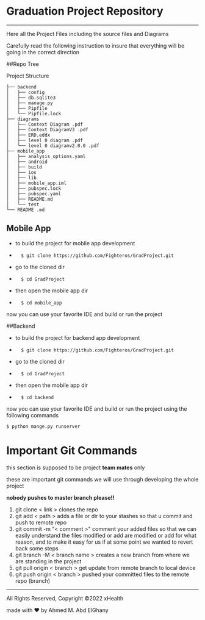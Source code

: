 # Graduation Project Repository 

---

Here all the Project Files including the source files and Diagrams 

Carefully read the following instruction to insure that everything will be going in the correct direction 


##Repo Tree 

Project Structure

```
├── backend
│   ├── config
│   ├── db.sqlite3
│   ├── manage.py
│   ├── Pipfile
│   └── Pipfile.lock
├── diagrams
│   ├── Context Diagram .pdf
│   ├── Context DiagramV3 .pdf
│   ├── ERD.eddx
│   ├── level 0 diagram .pdf
│   └── level 0 diagramv2.0.0 .pdf
├── mobile_app
│   ├── analysis_options.yaml
│   ├── android
│   ├── build
│   ├── ios
│   ├── lib
│   ├── mobile_app.iml
│   ├── pubspec.lock
│   ├── pubspec.yaml
│   ├── README.md
│   └── test
└── README .md
```



## Mobile App 
* to build the project for mobile app development
* ```
    $ git clone https://github.com/Fighteros/GradProject.git
    ```
* go to the cloned dir 
* ```
    $ cd GradProject
    ```
* then open the mobile app dir
* ``` 
    $ cd mobile_app
    ```
now you can use your favorite IDE and build or run the project 

##Backend 

* to build the project for backend app development
* ```
    $ git clone https://github.com/Fighteros/GradProject.git
    ```
* go to the cloned dir 
* ```
    $ cd GradProject
    ```
* then open the mobile app dir
* ``` 
    $ cd backend
    ```
now you can use your favorite IDE and build or run the project using the following commands 

```
$ python mange.py runserver
```
# Important Git Commands

this section is supposed to be project **team mates** only

these are important git commands we will use through developing the whole project 

**nobody pushes to master branch please!!**

1.  git clone < link > clones the repo 
2.  git add < path > adds a file or dir to your stashes so that u commit and push to remote repo 
3.  git commit -m "< comment >" comment your added files so that we can easily understand the files modified or add are modified or add for what reason, and to make it easy for us if at some point we wanted to revert back some steps 
4.  git branch -M < branch name > creates a new branch from where we are standing in the project 
5.  git pull origin < branch > get update from remote branch to local device 
6.  git push origin < branch > pushed your committed files to the remote repo (branch)

---
All Rights Reserved,  Copyright ©2022 xHealth

made with ❤️ by Ahmed M. Abd ElGhany
